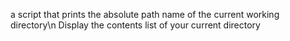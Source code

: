 a script that prints the absolute path name of the current working directory\n
Display the contents list of your current directory
